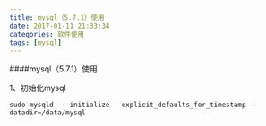 ```yaml
---
title: mysql（5.7.1）使用
date: 2017-01-11 21:33:34
categories: 软件使用
tags: [mysql]
---
```

####mysql（5.7.1）使用


1、初始化mysql
````
sudo mysqld  --initialize --explicit_defaults_for_timestamp --datadir=/data/mysql
````